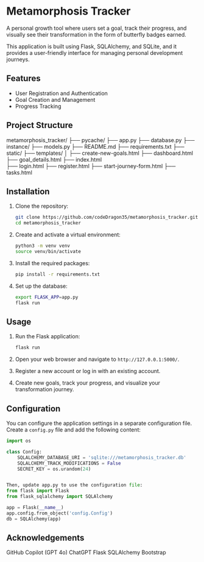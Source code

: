 # Metamorphosis Tracker
A personal growth tool where users set a goal, track their progress, and visually see their transformation in the form of butterfly badges earned.

This application is built using Flask, SQLAlchemy, and SQLite, and it provides a user-friendly interface for managing personal development journeys.

## Features

- User Registration and Authentication
- Goal Creation and Management
- Progress Tracking


## Project Structure
metamorphosis_tracker/ 
├── pycache/ 
├── app.py 
├── database.py 
├── instance/ 
    ├── models.py 
├── README.md 
├── requirements.txt 
├── static/ 
├── templates/ │ 
             ├── create-new-goals.html 
             ├── dashboard.html  
             ├── goal_details.html 
             ├── index.html  
             ├── login.html 
             ├── register.html 
             ├── start-journey-form.html
             ├── tasks.html 
    

## Installation

1. Clone the repository:
    ```sh
    git clone https://github.com/codeDragon35/metamorphosis_tracker.git
    cd metamorphosis_tracker
    ```

2. Create and activate a virtual environment:
    ```sh
    python3 -m venv venv
    source venv/bin/activate
    ```

3. Install the required packages:
    ```sh
    pip install -r requirements.txt
    ```

4. Set up the database:
    ```sh
    export FLASK_APP=app.py
    flask run
    ```

## Usage

1. Run the Flask application:
    ```sh
    flask run
    ```

2. Open your web browser and navigate to `http://127.0.0.1:5000/`.

3. Register a new account or log in with an existing account.

4. Create new goals, track your progress, and visualize your transformation journey.

## Configuration

You can configure the application settings in a separate configuration file. Create a `config.py` file and add the following content:

```python
import os

class Config:
    SQLALCHEMY_DATABASE_URI = 'sqlite:///metamorphosis_tracker.db'
    SQLALCHEMY_TRACK_MODIFICATIONS = False
    SECRET_KEY = os.urandom(24)


Then, update app.py to use the configuration file:
from flask import Flask
from flask_sqlalchemy import SQLAlchemy

app = Flask(__name__)
app.config.from_object('config.Config')
db = SQLAlchemy(app)

```

## Acknowledgements
GitHub Copilot (GPT 4o)
ChatGPT
Flask
SQLAlchemy
Bootstrap